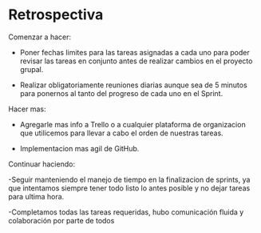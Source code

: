 # Retrospectiva
Comenzar a hacer:  
- Poner fechas limites para las tareas asignadas a cada uno para poder revisar las tareas 
en conjunto antes de realizar cambios en el proyecto grupal.

- Realizar obligatoriamente reuniones diarias aunque sea de 5 minutos para ponernos al tanto
del progreso de cada uno en el Sprint.

Hacer mas:
- Agregarle mas info a Trello o a cualquier plataforma de organizacion que utilicemos para
llevar a cabo el orden de nuestras tareas.

- Implementacion mas agil de GitHub.

Continuar haciendo:

-Seguir manteniendo el manejo de tiempo en la finalizacion de sprints, ya que intentamos
siempre tener todo listo lo antes posible y no dejar tareas para ultima hora.

-Completamos todas las tareas requeridas, hubo comunicación fluida y colaboración por parte de todos
